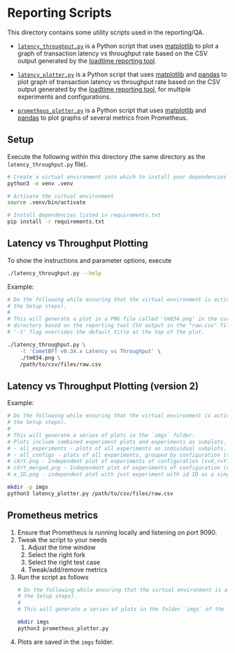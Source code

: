 # Reporting Scripts

This directory contains some utility scripts used in the reporting/QA.

* [`latency_throughput.py`](./latency_throughput.py) is a Python script that uses
    [matplotlib] to plot a graph of transaction latency vs throughput rate based on
    the CSV output generated by the [loadtime reporting
    tool](../../../test/loadtime/cmd/report/).

* [`latency_plotter.py`](./latency_plotter.py) is a Python script that uses
    [matplotlib] and [pandas] to plot graph of transaction latency vs throughput rate based on
    the CSV output generated by the [loadtime reporting
    tool](../../../test/loadtime/cmd/report/), for multiple experiments and configurations.

* [`prometheus_plotter.py`](./prometheus_plotter.py) is a Python script that uses
    [matplotlib] and [pandas] to plot graphs of several metrics from Prometheus.

## Setup

Execute the following within this directory (the same directory as the
`latency_throughput.py` file).

```bash
# Create a virtual environment into which to install your dependencies
python3 -m venv .venv

# Activate the virtual environment
source .venv/bin/activate

# Install dependencies listed in requirements.txt
pip install -r requirements.txt
```

## Latency vs Throughput Plotting
To show the instructions and parameter options, execute 

```bash
./latency_throughput.py --help
```

Example:

```bash
# Do the following while ensuring that the virtual environment is activated (see
# the Setup steps).
#
# This will generate a plot in a PNG file called 'tm034.png' in the current
# directory based on the reporting tool CSV output in the "raw.csv" file. The
# '-t' flag overrides the default title at the top of the plot.

./latency_throughput.py \
    -t 'CometBFT v0.34.x Latency vs Throughput' \
    ./tm034.png \
    /path/to/csv/files/raw.csv
```

## Latency vs Throughput Plotting (version 2)
Example:

```bash
# Do the following while ensuring that the virtual environment is activated (see
# the Setup steps).
#
# This will generate a series of plots in the `imgs` folder.
# Plots include combined experiment plots and experiments as subplots.
# - all_experiments - plots of all experiments as individual subplots.
# - all_configs - plots of all experiments, grouped by configuration (r,c).
# cXrY.png - Independent plot of experiments of configuration (c=X,r=Y) as different curves.
# cXrY_merged.png - Independent plot of experiments of configuration (c=X,r=Y) combined as single curve.
# e_ID.png - independent plot with just experiment with id ID as a single curve.

mkdir -p imgs
python3 latency_plotter.py /path/to/csv/files/raw.csv
```

## Prometheus metrics

1. Ensure that Prometheus is running locally and listening on port 9090. 
2. Tweak the script to your needs
   1. Adjust the time window
   2. Select the right fork 
   3. Select the right test case
   4. Tweak/add/remove metrics
3. Run the script as follows
   ```bash
   # Do the following while ensuring that the virtual environment is activated (see
   # the Setup steps).
   #
   # This will generate a series of plots in the folder `imgs` of the current folder.

   mkdir imgs
   python3 prometheus_plotter.py
   ```
4. Plots are saved in the `imgs` folder.

[matplotlib]: https://matplotlib.org/
[pandas]: https://pandas.pydata.org
